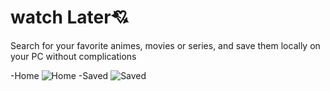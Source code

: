 # watch  Later💘

Search for your favorite animes, movies or series, and save them locally on your PC without complications

-Home
![Home](https://i.imgur.com/0e7WQ6l.png)
-Saved
![Saved](https://i.imgur.com/ruqYY5I.png)
